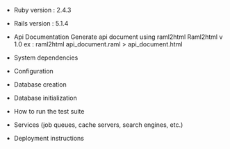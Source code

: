 * Ruby version : 2.4.3

* Rails version : 5.1.4

* Api Documentation
	Generate api document using raml2html
	Raml2html v 1.0
	ex : raml2html api_document.raml > api_document.html

* System dependencies

* Configuration

* Database creation

* Database initialization

* How to run the test suite

* Services (job queues, cache servers, search engines, etc.)

* Deployment instructions
